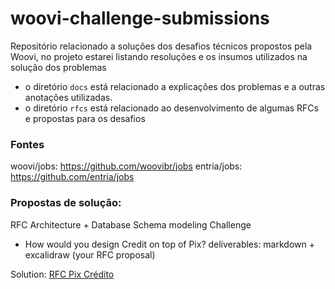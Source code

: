 # woovi-challenge-submissions

Repositório relacionado a soluções dos desafios técnicos propostos pela Woovi, no projeto estarei listando resoluções e os insumos utilizados na solução dos problemas

- o diretório `docs` está relacionado a explicações dos problemas e a outras anotações utilizadas.
- o diretório `rfcs` está relacionado ao desenvolvimento de algumas RFCs e propostas para os desafios

### Fontes

woovi/jobs: https://github.com/woovibr/jobs
entria/jobs: https://github.com/entria/jobs

### Propostas de solução:

RFC Architecture + Database Schema modeling Challenge
- How would you design Credit on top of Pix?
deliverables: markdown + excalidraw (your RFC proposal)

Solution: [RFC Pix Crédito](rfcs/pix_credit.md)